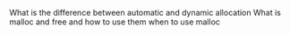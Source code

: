 What is the difference between automatic and dynamic allocation
What is malloc and free and how to use them
when to  use malloc

